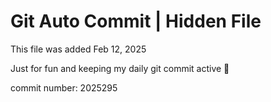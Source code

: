 # Git Auto Commit | Hidden File

This file was added Feb 12, 2025

Just for fun and keeping my daily git commit active 🤪

commit number: 2025295
